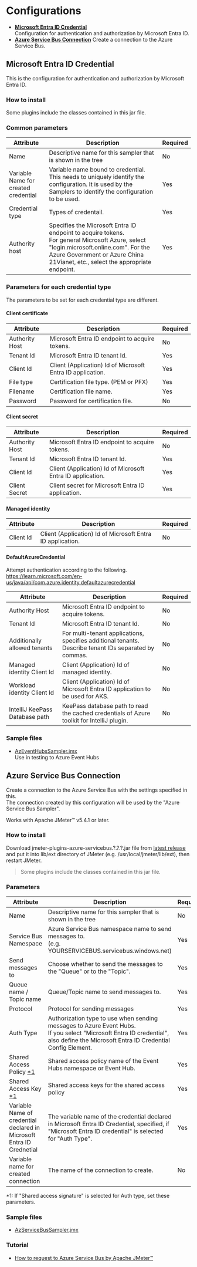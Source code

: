 # Configurations

- **[Microsoft Entra ID Credential](#microsoft-entra-id-credential)**  
    Configuration for authentication and authorization by Microsoft Entra ID.
- **[Azure Service Bus Connection](#azure-servicebus-connection)**
    Create a connection to the Azure Service Bus.

## Microsoft Entra ID Credential

This is the configuration for authentication and authorization by Microsoft Entra ID.

### How to install

Some plugins include the classes contained in this jar file.

### Common parameters

|Attribute|Description|Required|
|-----|-----|-----|
|Name|Descriptive name for this sampler that is shown in the tree|No|
|Variable Name for created credential|Variable name bound to credential. This needs to uniquely identify the configuration. It is used by the Samplers to identify the configuration to be used.|Yes|
|Credential type|Types of credentail.|Yes|
|Authority host|Specifies the Microsoft Entra ID endpoint to acquire tokens.<br />For general Microsoft Azure, select "login<span></span>.microsoft.online.com". For the Azure Government or Azure China 21Vianet, etc., select the appropriate endpoint.|Yes|

### Parameters for each credential type

The parameters to be set for each credential type are different.

#### Client certificate

|Attribute|Description|Required|
|-----|-----|-----|
|Authority Host|Microsoft Entra ID endpoint to acquire tokens.|No|
|Tenant Id|Microsoft Entra ID tenant Id.|Yes|
|Client Id|Client \(Application\) Id of Microsoft Entra ID application.|Yes|
|File type|Certification file type. \(PEM or PFX\)|Yes|
|Filename|Certification file name.|Yes|
|Password|Password for certification file.|No|

#### Client secret

|Attribute|Description|Required|
|-----|-----|-----|
|Authority Host|Microsoft Entra ID endpoint to acquire tokens.|No|
|Tenant Id|Microsoft Entra ID tenant Id.|Yes|
|Client Id|Client \(Application\) Id of Microsoft Entra ID application.|Yes|
|Client Secret|Client secret for Microsoft Entra ID application.|Yes|

#### Managed identity

|Attribute|Description|Required|
|-----|-----|-----|
|Client Id|Client \(Application\) Id of Microsoft Entra ID application.|No|

#### DefaultAzureCredential

Attempt authentication according to the following.  
<https://learn.microsoft.com/en-us/java/api/com.azure.identity.defaultazurecredential>

|Attribute|Description|Required|
|-----|-----|-----|
|Authority Host|Microsoft Entra ID endpoint to acquire tokens.|No|
|Tenant Id|Microsoft Entra ID tenant Id.|No|
|Additionally allowed tenants|For multi-tenant applications, specifies additional tenants.<br />Describe tenant IDs separated by commas.|No|
|Managed identity Client Id|Client \(Application\) Id of managed identity.|No|
|Workload identity Client Id|Client \(Application\) Id of Microsoft Entra ID application to be used for AKS.|No|
|IntelliJ KeePass Database path|KeePass database path to read the cached credentials of Azure toolkit for IntelliJ plugin.|No|

### Sample files

- [AzEventHubsSampler.jmx](../samples/AzEventHubsSampler.jmx)  
    Use in testing to Azure Event Hubs

## Azure Service Bus Connection

Create a connection to the Azure Service Bus with the settings specified in this.  
The connection created by this configuration will be used by the "Azure Service Bus Sampler".  

Works with Apache JMeter™ v5.4.1 or later.

### How to install

Download jmeter-plugins-azure-servicebus.?.?.?.jar file from [latest release](https://github.com/pnopjp/jmeter-plugins/releases/latest) and put it into lib/ext directory of JMeter \(e.g. /usr/local/jmeter/lib/ext\), then restart JMeter.
> Some plugins include the classes contained in this jar file.

### Parameters

|Attribute|Description|Required|
|-----|-----|-----|
|Name|Descriptive name for this sampler that is shown in the tree|No|
|Service Bus Namespace|Azure Service Bus namespace name to send messages to.<br />(e.g. YOURSERVICEBUS<span></span>.servicebus.windows.net\)|Yes|
|Send messages to|Choose whether to send the messages to the "Queue" or to the "Topic".|Yes|
|Queue name / Topic name|Queue/Topic name to send messages to.|Yes|
|Protocol|Protocol for sending messages|Yes|
|Auth Type|Authorization type to use when sending messages to Azure Event Hubs.<br />If you select "Microsoft Entra ID credential", also define the Microsoft Entra ID Credential Config Element.|Yes|
|Shared Access Policy [\*1](#1-servicebus)|Shared access policy name of the Event Hubs namespace or Event Hub.|Yes|
|Shared Access Key [\*1](#1-servicebus)|Shared access keys for the shared access policy|Yes|
|Variable Name of credential declared in Microsoft Entra ID Crednetial|The variable name of the credential declared in Microsoft Entra ID Credential, specified, if "Microsoft Entra ID credential" is selected for "Auth Type".|Yes|
|Variable name for created connection|The name of the connection to create.|No|

<span id="1-servicebus">\*1</span>: If "Shared access signature" is selected for Auth type, set these parameters.

### Sample files

- [AzServiceBusSampler.jmx](../samples/AzServiceBusSampler.jmx)

### Tutorial

- [How to request to Azure Service Bus by Apache JMeter™](https://blog.pnop.co.jp/jmeter-azure-service-bus_en/)
